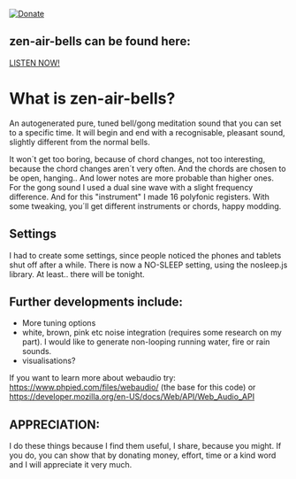 [![Donate](https://img.shields.io/badge/Donate-PayPal-green.svg)](https://www.paypal.com/donate/?hosted_button_id=VLZXJ73VZ6PY4)


## zen-air-bells can be found here:
[LISTEN NOW!](https://hjalmarsnoep.github.io/zen-air-bells/)

# What is zen-air-bells?
An autogenerated pure, tuned bell/gong meditation sound that you can set to a specific time.
It will begin and end with a recognisable, pleasant sound, slightly different from the normal bells.

It won´t get too boring, because of chord changes, not too interesting, because the chord changes aren´t very often.
And the chords are chosen to be open, hanging.. And lower notes are more probable than higher ones.
For the gong sound I used a dual sine wave with a slight frequency difference.
And for this "instrument" I made 16 polyfonic registers.
With some tweaking, you´ll get different instruments or chords, happy modding.

## Settings
I had to create some settings, since people noticed the phones and tablets shut off after a while.
There is now a NO-SLEEP setting, using the nosleep.js library.
At least.. there will be tonight.

## Further developments include:
 - More tuning options
 - white, brown, pink etc noise integration (requires some research on my part). I would like to generate non-looping running water, fire or rain sounds.
 - visualisations?


If you want to learn more about webaudio try:
https://www.phpied.com/files/webaudio/ (the base for this code)
or
https://developer.mozilla.org/en-US/docs/Web/API/Web_Audio_API

## APPRECIATION:
I do these things because I find them useful, I share, because you might.
If you do, you can show that by donating money, effort, time or a kind word and I will appreciate it very much.

